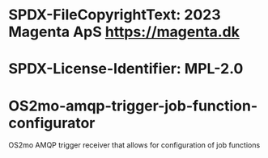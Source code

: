 # SPDX-FileCopyrightText: 2023 Magenta ApS <https://magenta.dk>
# SPDX-License-Identifier: MPL-2.0

# OS2mo-amqp-trigger-job-function-configurator

OS2mo AMQP trigger receiver that allows for configuration of job functions
